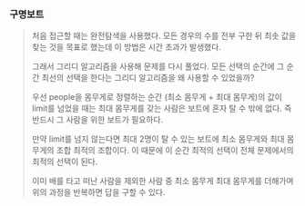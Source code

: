 ### 구명보트

> 처음 접근할 때는 완전탐색을 사용했다. 모든 경우의 수를 전부 구한 뒤 최솟 값을 찾는 것을 목표로 했는데 이 방법은 시간 초과가 발생했다.
>
> 그래서 그리디 알고리즘을 사용해 문제를 다시 풀었다. 모든 선택의 순간에 그 순간 최선의 선택을 한다는 그리디 알고리즘을 왜 사용할 수 있었을까?
>
> 우선 people을 몸무게로 정렬하는 순간 (최소 몸무게 + 최대 몸무게)의 값이 limit를 넘었을 때는 최대 몸무게를 갖는 사람은 보트에 혼자 탈 수 밖에 없다. 즉 반드시 그 사람을 위한 보트가 필요하다.
>
> 만약 limit를 넘지 않는다면 최대 2명이 탈 수 있는 보트에 최소 몸무게와 최대 몸무게의 조합 최적의 조합이다. 이 때문에 이 순간 최적의 선택이 전체 문제에서의 최적의 선택이 된다.
>
> 이미 배를 타고 떠난 사람을 제외한 사람 중 최소 몸무게 최대 몸무게를 더해가며 위의 과정을 반복하면 답을 구할 수 있다.
